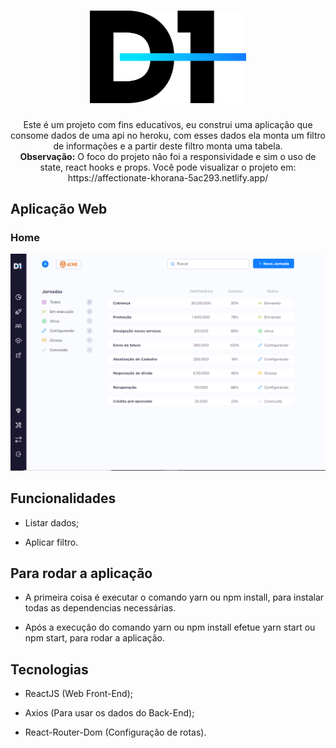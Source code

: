 <h1 align="center">
    <img alt="Logo"  width="250" title="Logo" src="assets/logotipo.png">
</h1>

<p align="center"> 
  Este é um projeto com fins educativos, eu construi uma aplicação que
  consome dados de uma api no heroku, com esses dados ela monta um filtro 
  de informações e a partir deste filtro monta uma tabela. 
  <br>
  <strong>Observação:</strong> O foco do projeto não foi a responsividade e sim o uso de state, react hooks e props.
  Você pode visualizar o projeto em: https://affectionate-khorana-5ac293.netlify.app/
</p>


## Aplicação Web

### Home 

<p align="center">
    <img alt="Home" title="Home" src="assets/D1Home.PNG">
</p>

## Funcionalidades

* Listar dados;

* Aplicar filtro.


## Para rodar a aplicação

  * A primeira coisa é executar o comando yarn ou npm install,
  para instalar todas as dependencias necessárias.

  * Após a execução do comando yarn ou npm install efetue yarn start
  ou npm start, para rodar a aplicação.

## Tecnologias

  * ReactJS (Web Front-End);

  * Axios (Para usar os dados do Back-End);

  * React-Router-Dom (Configuração de rotas).



